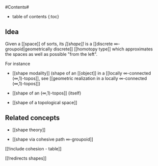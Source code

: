 
#Contents#
* table of contents
{:toc}

## Idea

Given a [[space]] of sorts, its _[[shape]]_ is a [[discrete ∞-groupoid|geometrically discrete]] [[homotopy type]] which approximates the spaces as well as possible "from the left".

For instance

* [[shape modality]] (shape of an [[object]] in a [[locally ∞-connected (∞,1)-topos]], see [[geometric realization in a locally ∞-connected (∞,1)-topos]])

* [[shape of an (∞,1)-topos]] (itself)

* [[shape of a topological space]]

## Related concepts

* [[shape theory]]

* [[shape via cohesive path ∞-groupoid]]

[[!include cohesion - table]]


[[!redirects shapes]]
